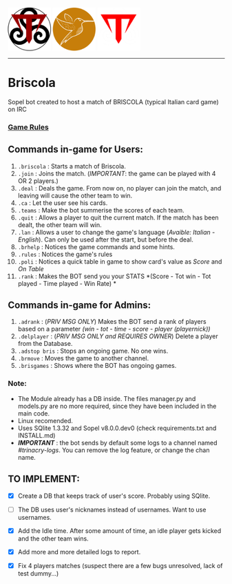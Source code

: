 <img src="https://github.com/giovannetor/Trinacry/blob/main/T_LOGO_BLACK.png" alt="TTT_logo_black" width="100" height="100"> <img src="https://github.com/giovannetor/Trinacry/blob/main/perlogo_small.png" alt="perlogo" width="100" height="100"> 
<img src="https://github.com/giovannetor/Trinacry/blob/main/T_LOGO_WHITE.png" alt="TTT_logo_white" width="100" height="100">

---
# Briscola    
Sopel bot created to host a match of BRISCOLA (typical Italian card game) on IRC

### [Game Rules](https://en.wikipedia.org/wiki/Briscola)

## Commands in-game for Users:
1. `.briscola` : Starts a match of Briscola. 
2. `.join` : Joins the match. (*IMPORTANT*: the game can be played with 4 OR 2 players.)
3. `.deal` : Deals the game. From now on, no player can join the match, and leaving will cause the other team to win.
4. `.ca` : Let the user see his cards.
5. `.teams` : Make the bot summerise the scores of each team.
6. `.quit` : Allows a player to quit the current match. If the match has been dealt, the other team will win.
7. `.lan` : Allows a user to change the game's language (*Avaible: Italian - English*). Can only be used after the start, but before the deal.
8. `.brhelp` : Notices the game commands and some hints.
9. `.rules` : Notices the game's rules 
10. `.poli` : Notices a quick table in game to show card's value as *Score* and *On Table*
11. `.rank` :  Makes the BOT send you your STATS  *(Score - Tot win - Tot played - Time played - Win Rate) *

## Commands in-game for Admins:
1. `.adrank` : (*PRIV MSG ONLY*) Makes the BOT send a rank of players based on a parameter *(win - tot - time - score - player (playernick))*
2. `.delplayer` : (*PRIV MSG ONLY and REQUIRES OWNER*) Delete a player from the Database.
3. `.adstop bris` : Stops an ongoing game. No one wins.
4. `.brmove` : Moves the game to another channel.
5. `.brisgames` : Shows where the BOT has ongoing games.
### Note:
- The Module already has a DB inside. The files manager.py and models.py are no more required, since they have been included in the main code.
- Linux recomended.
- Uses SQlite 1.3.32 and Sopel v8.0.0.dev0 (check requirements.txt and INSTALL.md)
- ***IMPORTANT*** : the bot sends by default some logs to a channel named *#trinacry-logs*. You can remove the log feature, or change the chan name.
## TO IMPLEMENT:
- [X] Create a DB that keeps track of user's score. Probably using SQlite.
- [ ] The DB uses user's nicknames instead of usernames. Want to use usernames.
- [X] Add the Idle time. After some amount of time, an idle player gets kicked and the other team wins.
- [X] Add more and more detailed logs to report.
- [X] Fix 4 players matches (suspect there are a few bugs unresolved, lack of test dummy...)



